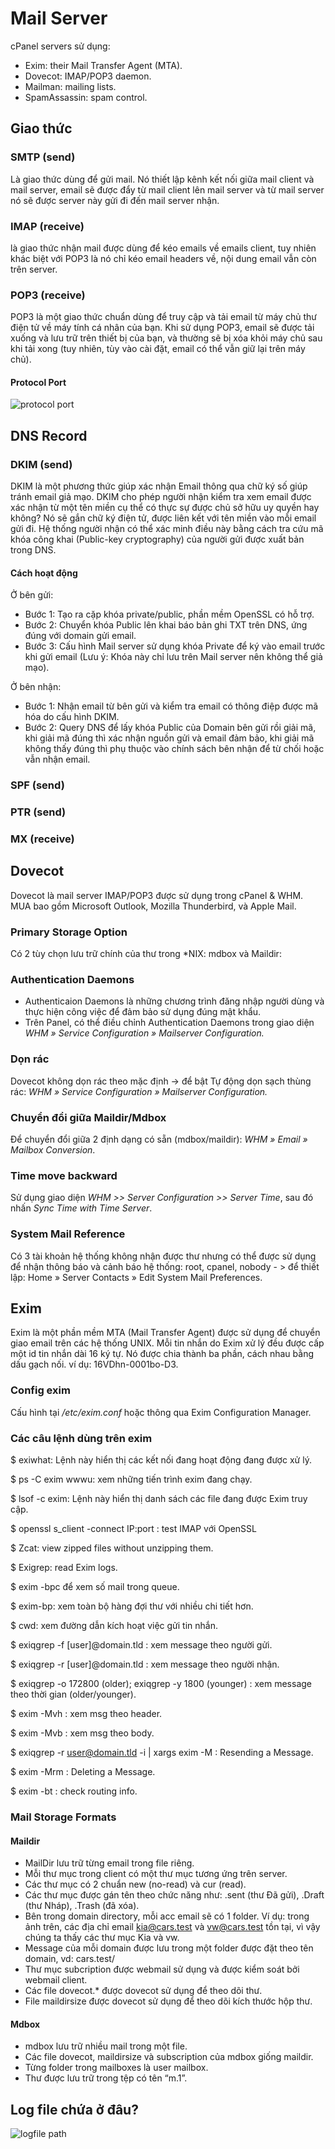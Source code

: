 # Mail Server
cPanel servers sử dụng:
* Exim: their Mail Transfer Agent (MTA).
* Dovecot: IMAP/POP3 daemon.
* Mailman: mailing lists.
* SpamAssassin: spam control.
## Giao thức
### SMTP (send)
Là giao thức dùng để gửi mail. Nó thiết lập kênh kết nối giữa mail client và mail server, email sẽ được đẩy từ mail client lên mail server và từ mail server nó sẽ được server này gửi đi đến mail server nhận.
### IMAP (receive)
là giao thức nhận mail được dùng để kéo emails về emails client, tuy nhiên khác biệt với POP3 là nó chỉ kéo email headers về, nội dung email vẫn còn trên server.
### POP3 (receive)
POP3 là một giao thức chuẩn dùng để truy cập và tải email từ máy chủ thư điện tử về máy tính cá nhân của bạn. Khi sử dụng POP3, email sẽ được tải xuống và lưu trữ trên thiết bị của bạn, và thường sẽ bị xóa khỏi máy chủ sau khi tải xong (tuy nhiên, tùy vào cài đặt, email có thể vẫn giữ lại trên máy chủ). 
#### Protocol Port
![protocol port](https://images.articulate.com/f:jpg%7Cpng,a:retain,b:fff/rise/courses/rtdwELwWKP55ZIBfGnf-TTLkF_4QaeUy/_TJx14qbqq8sSqqh.png)
## DNS Record
### DKIM (send)
DKIM là một phương thức giúp xác nhận Email thông qua chữ ký số giúp tránh email giả mạo.
DKIM cho phép người nhận kiểm tra xem email được xác nhận từ một tên miền cụ thể có thực sự được chủ sở hữu uy quyền hay không? Nó sẽ gắn chữ ký điện tử, được liên kết với tên miền vào mỗi email gửi đi. Hệ thống người nhận có thể xác minh điều này bằng cách tra cứu mã khóa công khai (Public-key cryptography) của người gửi được xuất bản trong DNS.
#### Cách hoạt động
Ở bên gửi:
* Bước 1: Tạo ra cặp khóa private/public, phần mềm OpenSSL có hỗ trợ.
* Bước 2: Chuyển khóa Public lên khai báo bản ghi TXT trên DNS, ứng đúng với domain gửi email.
* Bước 3: Cấu hình Mail server sử dụng khóa Private để ký vào email trước khi gửi email (Lưu ý: Khóa này chỉ lưu trên Mail server nên không thể giả mạo).

Ở bên nhận:
* Bước 1: Nhận email từ bên gửi và kiểm tra email có thông điệp được mã hóa do cấu hình DKIM.
* Bước 2: Query DNS để lấy khóa Public của Domain bên gửi rồi giải mã, khi giải mã đúng thì xác nhận nguồn gửi và email đảm bảo, khi giải mã không thấy đúng thì phụ thuộc vào chính sách bên nhận để từ chối hoặc vẫn nhận email.
### SPF (send)
### PTR (send)
### MX (receive)
## Dovecot
Dovecot là mail server IMAP/POP3 được sử dụng trong cPanel & WHM. MUA bao gồm Microsoft Outlook, Mozilla Thunderbird, và Apple Mail.
### Primary Storage Option 
Có 2 tùy chọn lưu trữ chính của thư trong *NIX: mdbox và Maildir:
### Authentication Daemons
* Authenticaion Daemons là những chương trình đăng nhập người dùng và thực hiện công việc để đảm bảo sử dụng đúng mật khẩu.
* Trên Panel, có thể điều chỉnh Authentication Daemons trong giao diện *WHM » Service Configuration » Mailserver Configuration.* 
### Dọn rác
Dovecot không dọn rác theo mặc định -> để bật Tự động dọn sạch thùng rác: *WHM » Service Configuration » Mailserver Configuration.*
### Chuyển đổi giữa Maildir/Mdbox
Để chuyển đổi giữa 2 định dạng có sẵn (mdbox/maildir): *WHM » Email » Mailbox Conversion*.
### Time move backward 
Sử dụng giao diện *WHM >> Server Configuration >> Server Time*, sau đó nhấn *Sync Time with Time Server*. 
### System Mail Reference 
Có 3 tài khoản hệ thống không nhận được thư nhưng có thể được sử dụng để nhận thông báo và cảnh báo hệ thống: root, cpanel, nobody - > để thiết lập: Home » Server Contacts » Edit System Mail Preferences. 
## Exim
Exim là một phần mềm MTA (Mail Transfer Agent) được sử dụng để chuyển giao email trên các hệ thống UNIX. Mỗi tin nhắn do Exim xử lý đều được cấp một id tin nhắn dài 16 ký tự. Nó được chia thành ba phần, cách nhau bằng dấu gạch nối. ví dụ: 16VDhn-0001bo-D3.
### Config exim
Cấu hình tại */etc/exim.conf* hoặc thông qua Exim Configuration Manager.
### Các câu lệnh dùng trên exim
$ exiwhat: Lệnh này hiển thị các kết nối đang hoạt động đang được xử lý.

$ ps -C exim wwwu: xem những tiến trình exim đang chạy.

$ lsof -c exim: Lệnh này hiển thị danh sách các file đang được Exim truy cập.

$ openssl s_client -connect IP:port : test IMAP với OpenSSL

$ Zcat: view zipped files without unzipping them. 

$ Exigrep: read Exim logs. 

$ exim -bpc để xem số mail trong queue. 

$ exim-bp: xem toàn bộ hàng đợi thư với nhiều chi tiết hơn. 

$ cwd: xem đường dẫn kích hoạt việc gửi tin nhắn. 

$ exiqgrep -f [user]@domain.tld : xem message theo người gửi.

$ exiqgrep -r [user]@domain.tld : xem message theo người nhận.

$ exiqgrep -o 172800 (older); exiqgrep -y 1800 (younger) : xem message theo thời gian (older/younger).

$ exim -Mvh <exim-id> : xem msg theo header. 

$ exim -Mvb <exim-id> : xem msg theo body.

$ exiqgrep -r user@domain.tld -i | xargs exim -M : Resending a Message.

$ exim -Mrm <exim-id>: Deleting a Message.

$ exim -bt <email address> : check routing info.
### Mail Storage Formats
#### Maildir
* MailDir lưu trữ từng email trong file riêng. 
* Mỗi thư mục trong client có một thư mục tương ứng trên server. 
* Các thư mục có 2 chuẩn new (no-read) và cur (read). 
* Các thư mục được gán tên theo chức năng như: .sent (thư Đã gửi), .Draft (thư Nháp), .Trash (đã xóa). 
* Bên trong domain directory, mỗi acc email sẽ có 1 folder. Ví dụ: trong ảnh trên, các địa chỉ email kia@cars.test và vw@cars.test tồn tại, vì vậy chúng ta thấy các thư mục Kia và vw.
* Message của mỗi domain được lưu trong một folder được đặt theo tên domain, vd: cars.test/
* Thư mục subcription được webmail sử dụng và được kiểm soát bởi webmail client.
* Các file dovecot.* được dovecot sử dụng để theo dõi thư.
* File maildirsize được dovecot sử dụng để theo dõi kích thước hộp thư.
#### Mdbox
* mdbox lưu trữ nhiều mail trong một file.
* Các file dovecot, maildirsize và subscription của mdbox giống maildir.
* Từng folder trong mailboxes là user mailbox.
* Thư được lưu trữ trong tệp có tên “m.1”. 
## Log file chứa ở đâu?
![logfile path](https://images.articulate.com/f:jpg%7Cpng,a:retain,b:fff/rise/courses/rtdwELwWKP55ZIBfGnf-TTLkF_4QaeUy/3T1uw8p0pDtilh5d.png)
